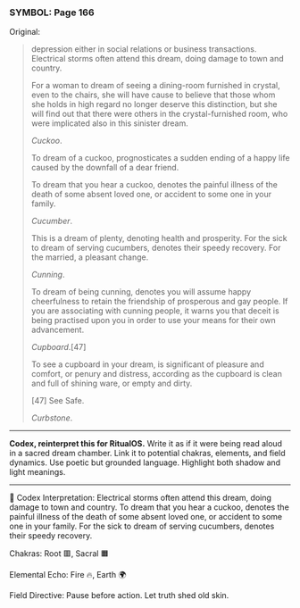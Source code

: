 ### SYMBOL: Page 166

Original:
> depression either in social relations or business transactions.
> Electrical storms often attend this dream, doing damage
> to town and country.
> 
> 
> For a woman to dream of seeing a dining-room furnished in crystal,
> even to the chairs, she will have cause to believe that those whom
> she holds in high regard no longer deserve this distinction, but she
> will find out that there were others in the crystal-furnished room,
> who were implicated also in this sinister dream.
> 
> 
> _Cuckoo_.
> 
> 
> To dream of a cuckoo, prognosticates a sudden ending of a happy
> life caused by the downfall of a dear friend.
> 
> 
> To dream that you hear a cuckoo, denotes the painful illness of the death
> of some absent loved one, or accident to some one in your family.
> 
> 
> _Cucumber_.
> 
> 
> This is a dream of plenty, denoting health and prosperity.
> For the sick to dream of serving cucumbers, denotes their speedy recovery.
> For the married, a pleasant change.
> 
> 
> _Cunning_.
> 
> 
> To dream of being cunning, denotes you will assume happy
> cheerfulness to retain the friendship of prosperous and gay people.
> If you are associating with cunning people, it warns you that
> deceit is being practised upon you in order to use your means
> for their own advancement.
> 
> 
> _Cupboard_.[47]
> 
> 
> To see a cupboard in your dream, is significant of pleasure and comfort,
> or penury and distress, according as the cupboard is clean and full
> of shining ware, or empty and dirty.
> 
> 
> 
> [47] See Safe.
> 
> 
> _Curbstone_.

---

**Codex, reinterpret this for RitualOS.**
Write it as if it were being read aloud in a sacred dream chamber.
Link it to potential chakras, elements, and field dynamics.
Use poetic but grounded language.
Highlight both shadow and light meanings.

---

🔁 Codex Interpretation:
Electrical storms often attend this dream, doing damage to town and country. To dream that you hear a cuckoo, denotes the painful illness of the death of some absent loved one, or accident to some one in your family. For the sick to dream of serving cucumbers, denotes their speedy recovery.

Chakras: Root 🟥, Sacral 🟧

Elemental Echo: Fire 🔥, Earth 🌍

Field Directive: Pause before action. Let truth shed old skin.
